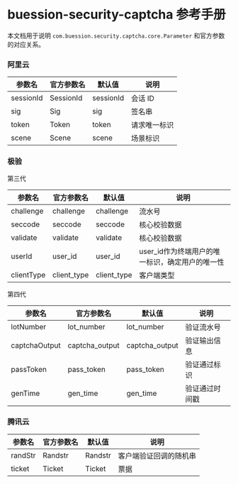 # buession-security-captcha 参考手册


本文档用于说明 `com.buession.security.captcha.core.Parameter` 和官方参数的对应关系。


### 阿里云

|  参数名        | 官方参数名   | 默认值        | 说明           |
|  ----         | ----        | ----         | ----           |
|  sessionId    | SessionId   | sessionId    | 会话 ID        |
|  sig          | Sig         | sig          | 签名串         |
|  token        | Token       | token        | 请求唯一标识    |
|  scene        | Scene       | scene        | 场景标识        |


### 极验

第三代

|  参数名        | 官方参数名   | 默认值        | 说明                                        |
|  ----         | ----        | ----         | ----                                        |
|  challenge    | challenge   | challenge    | 流水号                                       |
|  seccode      | seccode     | seccode      | 核心校验数据                                  |
|  validate     | validate    | validate     | 核心校验数据                                  |
|  userId       | user_id     | user_id      | user_id作为终端用户的唯一标识，确定用户的唯一性   |
|  clientType   | client_type | client_type  | 客户端类型                                    |

第四代

|  参数名           | 官方参数名          | 默认值            | 说明            |
|  ----            | ----               | ----             | ----           |
|  lotNumber       | lot_number         | lot_number       | 验证流水号       |
|  captchaOutput   | captcha_output     | captcha_output   | 验证输出信息     |
|  passToken       | pass_token         | pass_token       | 验证通过标识     |
|  genTime         | gen_time           | gen_time         | 验证通过时间戳   |


### 腾讯云

|  参数名        | 官方参数名   | 默认值        | 说明                       |
|  ----         | ----        | ----         | ----                       |
|  randStr      | Randstr     | Randstr      | 客户端验证回调的随机串        |
|  ticket       | Ticket      | Ticket       | 票据                        |